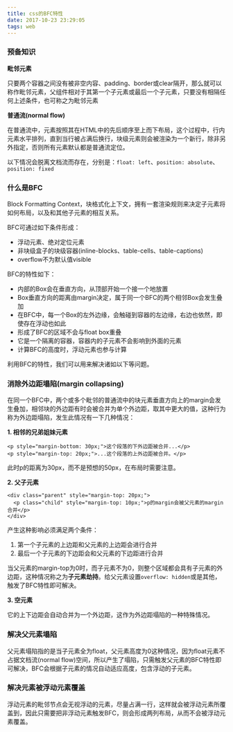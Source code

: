 ```yaml
---
title: css的BFC特性
date: 2017-10-23 23:29:05
tags: web
---
```


### 预备知识

**毗邻元素**

只要两个容器之间没有被非空内容、padding、border或clear隔开，那么就可以称作毗邻元素，父组件相对于其第一个子元素或最后一个子元素，只要没有相隔任何上述条件，也可称之为毗邻元素

**普通流(normal flow)**

在普通流中，元素按照其在HTML中的先后顺序至上而下布局，这个过程中，行内元素水平排列，直到当行被占满后换行，块级元素则会被渲染为一个新行，除非另外指定，否则所有元素默认都是普通流定位。

以下情况会脱离文档流而存在，分别是：`float: left`、`position: absolute`、`position: fixed`


### 什么是BFC

Block Formatting Context，块格式化上下文，拥有一套渲染规则来决定子元素将如何布局，以及和其他子元素的相互关系。

BFC可通过如下条件形成：

- 浮动元素、绝对定位元素
- 非块级盒子的块级容器(inline-blocks、table-cells、table-captions)
- overflow不为默认值visible

BFC的特性如下：

- 内部的Box会在垂直方向，从顶部开始一个接一个地放置
- Box垂直方向的距离由margin决定，属于同一个BFC的两个相邻Box会发生叠加
- 在BFC中，每一个Box的左外边缘，会触碰到容器的左边缘，右边也依然，即使存在浮动也如此
- 形成了BFC的区域不会与float box重叠
- 它是一个隔离的容器，容器内的子元素不会影响到外面的元素
- 计算BFC的高度时，浮动元素也参与计算

利用BFC的特性，我们可以用来解决诸如以下等问题。

### 消除外边距塌陷(margin collapsing)

在同一个BFC中，两个或多个毗邻的普通流中的块元素垂直方向上的margin会发生叠加，相邻块的外边距有时会被合并为单个外边距，取其中更大的值，这种行为称为外边距塌陷，发生此情况有一下几种情况：

**1. 相邻的兄弟姐妹元素**

```
<p style="margin-bottom: 30px;">这个段落的下外边距被合并...</p>
<p style="margin-top: 20px;">...这个段落的上外边距被合并。</p>
```

此时p的距离为30px，而不是预想的50px，在布局时需要注意。

**2. 父子元素**

```
<div class="parent" style="margin-top: 20px;">
  <p class="child" style="margin-top: 10px;">p的margin会被父元素的margin合并</p>
</div>
```

产生这种影响必须满足两个条件：

1. 第一个子元素的上边距和父元素的上边距会进行合并
2. 最后一个子元素的下边距会和父元素的下边距进行合并

当父元素的margin-top为0时，而子元素不为0，则整个区域都会具有子元素的外边距，这种情况称之为**子元素劫持**。给父元素设置`overflow: hidden`或是其他，触发了BFC特性即可解决。

**3. 空元素**

它的上下边距会自动合并为一个外边距，这作为外边距塌陷的一种特殊情况。

### 解决父元素塌陷

父元素塌陷指的是当子元素全为float，父元素高度为0这种情况，因为float元素不占据文档流(normal flow)空间，所以产生了塌陷，只需触发父元素的BFC特性即可解决，BFC会根据子元素的情况自动适应高度，包含浮动的子元素。

### 解决元素被浮动元素覆盖

浮动元素的毗邻节点会无视浮动的元素，尽量占满一行，这样就会被浮动元素所覆盖到，因此只需要把非浮动元素触发BFC，则会形成两列布局，从而不会被浮动元素覆盖。
